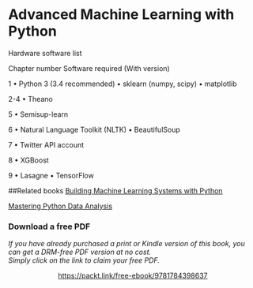 # Advanced Machine Learning with Python

Hardware software list


Chapter number	Software required (With version)




1   •	Python 3 (3.4 recommended)
    •	sklearn (numpy, scipy)
    •	matplotlib

2-4	•	Theano

5	  •	Semisup-learn

6	  •	Natural Language Toolkit (NLTK)
    •	BeautifulSoup

7	  •	Twitter API account

8	  •	XGBoost

9	  •	Lasagne
    •	TensorFlow
                
##Related books
[Building Machine Learning Systems with Python](https://www.packtpub.com/big-data-and-business-intelligence/building-machine-learning-systems-python?utm_source=github&utm_medium=repository&utm_campaign=9781782161400)

[Mastering Python Data Analysis](https://www.packtpub.com/big-data-and-business-intelligence/mastering-python-data-analysis?utm_source=github&utm_medium=repository&utm_campaign=9781783553297)
### Download a free PDF

 <i>If you have already purchased a print or Kindle version of this book, you can get a DRM-free PDF version at no cost.<br>Simply click on the link to claim your free PDF.</i>
<p align="center"> <a href="https://packt.link/free-ebook/9781784398637">https://packt.link/free-ebook/9781784398637 </a> </p>